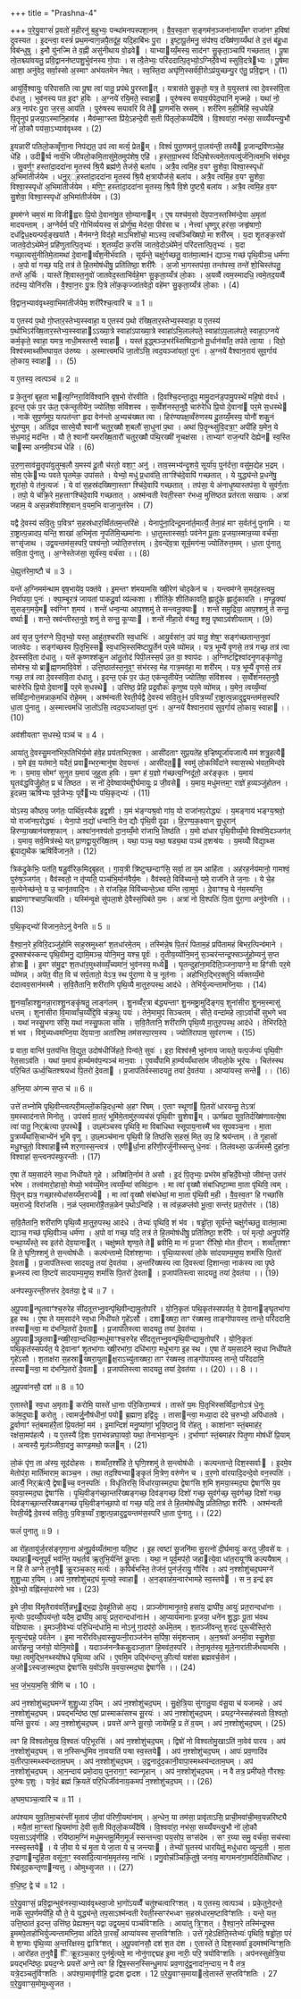 +++
title = "Prashna-4"

+++
प॒रे॒यु॒वाꣳसं॑ प्र॒वतो॑ म॒हीरनु॑ ब॒हुभ्यः॒ पन्था॑मनपस्पशा॒नम् । वै॒व॒स्व॒तꣳ स॒ङ्गम॑न॒ञ्जना॑नाय्यँ॒मꣳ राजा॑नꣳ ह॒विषा॑ दुवस्यत । इ॒दन्त्वा॒ वस्त्रं॑ प्रथ॒मन्वाग॒न्नपै॒तदू॑ह॒ यदि॒हाबि॑भः पु॒रा । इ॒ष्टा॒पू॒र्तमनु॒ संप॑श्य॒ दख्षि॑णा॒य्यँथा॑ ते द॒त्तं ब॑हु॒धा विब॑न्धुषु । इ॒मौ यु॑नज्मि ते व॒ह्नी असु॑नीथाय वो॒ढवे । याभ्याय्यँ॒मस्य॒ साद॑नꣳ सु॒कृता॒ञ्चापि॑ गच्छतात् । पू॒षा त्वे॒तश्च्या॑वयतु॒ प्रवि॒द्वानन॑ष्टपशु॒र्भुव॑नस्य गो॒पाः । स त्वै॒तेभ्यः॒ परि॑ददात्पि॒तृभ्यो॒ऽग्निर्दे॒वेभ्य॑ स्सुवि॒दत्रेभ्यः । पू॒षेमा आशा॒ अनु॑वेद॒ सर्वा॒स्सो अ॒स्माꣳ अभ॑यतमेन नेषत् । स्व॒स्ति॒दा अघृ॑णि॒स्सर्व॑वी॒रोऽप्र॑युच्छन्पु॒र ए॑तु॒ प्रवि॒द्वान् । (1)

आयु॑र्वि॒श्वायुः॒ परि॑पासति त्वा पू॒षा त्वा॑ पातु॒ प्रप॑थे पु॒रस्तात् । यत्रास॑ते सु॒कृतो॒ यत्र॒ ते य॒युस्तत्र॑ त्वा दे॒वस्स॑वि॒ता द॑धातु । भुव॑नस्य पत इ॒दꣳ ह॒विः । अ॒ग्नये॑ रयि॒मते॒ स्वाहा । पुरु॑षस्य सयाव॒र्यपेद॒घानि॑ मृज्महे । यथा॑ नो॒ अत्र॒ नाप॑रः पु॒रा ज॒रस॒ आय॑ति । पुरु॑षस्य सयावरि वि ते प्रा॒णम॑सि स्रसम् । शरी॑रेण म॒हीमिहि॑ स्व॒धयेहि॑ पि॒तॄनुप॑ प्र॒जया॒ऽस्मानि॒हाव॑ह । मैव॑म्मा॒ꣳस्ता प्रि॑ये॒ऽहन्दे॒वी स॒ती पि॑तृलो॒कय्यँदैषि॑ । वि॒श्ववा॑रा॒ नभ॑सा॒ सव्व्यँ॑यन्त्यु॒भौ नो॑ लो॒कौ पय॑सा॒ऽभ्याव॑वृथ्स्व । (2)

इ॒यन्नारी॑ पतिलो॒कव्वृँणा॒ना निप॑द्यत॒ उप॑ त्वा मर्त्य॒ प्रेतम् । विश्वं॑ पुरा॒णमनु॑ पा॒लय॑न्ती॒ तस्यै प्र॒जान्द्रवि॑णञ्चे॒ह धे॑हि । उदीर्ष्व नार्य॒भि जी॑वलो॒कमि॒तासु॑मे॒तमुप॑शेष॒ एहि॑ । ह॒स्त॒ग्रा॒भस्य॑ दिधि॒षोस्त्वमे॒तत्पत्यु॑र्जनि॒त्वम॒भि संब॑भूव । सु॒वर्ण॒ꣳ॒ हस्ता॑दा॒ददा॑ना मृ॒तस्य॑ श्रि॒यै ब्रह्म॑णे॒ तेज॑से॒ बला॑य । अत्रै॒व त्वमि॒ह व॒यꣳ सु॒शेवा॒ विश्वा॒स्स्पृधो॑ अ॒भिमा॑तीर्जयेम । धनु॒ऱ््हस्ता॑दा॒ददा॑ना मृ॒तस्य॑ श्रि॒यै क्ष॒त्रायौज॑से॒ बला॑य । अत्रै॒व त्वमि॒ह व॒यꣳ सु॒शेवा॒ विश्वा॒स्स्पृधो॑ अ॒भिमा॑तीर्जयेम । मणि॒ꣳ॒ हस्ता॑दा॒ददा॑ना मृ॒तस्य॒ श्रि॒यै वि॒शे पुष्ट्यै॒ बला॑य । अत्रै॒व त्वमि॒ह व॒यꣳ सु॒शेवा॒ विश्वा॒स्स्पृधो॑ अ॒भिमा॑तीर्जयेम । (3)

इ॒मम॑ग्ने चम॒सं मा विजीह्वरः प्रि॒यो दे॒वाना॑मु॒त सो॒म्यानाम् । ए॒ष यश्च॑म॒सो दे॑व॒पान॒स्तस्मि॑न्दे॒वा अ॒मृता॑ मादयन्ताम् । अ॒ग्नेर्वर्म॒ परि॒ गोभि॑र्व्ययस्व॒ सं प्रोर्णु॑ष्व॒ मेद॑सा॒ पीव॑सा च । नेत्त्वा॑ धृ॒ष्णुऱ् हर॑सा॒ जऱ्हृ॑षाणो॒ दध॑द्विध॒क्ष्यन्पर्य॒ङ्खया॑तै । मैन॑मग्ने॒ विद॑हो॒ माऽभिशो॑चो॒ माऽस्य॒ त्वच॑ञ्चिख्षिपो॒ मा शरी॑रम् । य॒दा शृ॒तङ्क॒रवो॑ जातवे॒दोऽथे॑मेनं॒ प्रहि॑णुतात्पि॒तृभ्यः॑ । शृ॒तय्यँ॒दा क॒रसि॑ जातवे॒दोऽथे॑मेनं॒ परि॑दत्तात्पि॒तृभ्यः॑ । य॒दा गच्छा॒त्यसु॑नीतिमे॒तामथा॑ दे॒वानाव्वँश॒नीर्भ॑वाति । सूर्य॑न्ते॒ चक्षु॑र्गच्छतु॒ वात॑मा॒त्माH द्याञ्च॒ गच्छ॑ पृथि॒वीञ्च॒ धर्म॑णा । अ॒पो वा॑ गच्छ॒ यदि॒ तत्र॑ ते हि॒तमोष॑धीषु॒ प्रति॑तिष्ठा॒ शरी॑रैः । अ॒जो भा॒गस्तप॑सा॒ तन्त॑पस्व॒ तन्ते॑ शो॒चिस्त॑पतु॒ तन्ते॑ अ॒र्चिः । यास्ते॑ शि॒वास्त॒नुवो॑ जातवेद॒स्ताभि॑र्वहे॒मꣳ सु॒कृता॒य्यँत्र॑ लो॒काः । अ॒यव्वैं त्वम॒स्मादधि॒ त्वमे॒तद॒यव्वैं तद॑स्य॒ योनि॑रसि । वै॒श्वा॒न॒रः पु॒त्रः पि॒त्रे लो॑क॒कृज्जा॑तवेदो॒ वहे॑मꣳ सु॒कृता॒य्यँत्र॑ लो॒काः । (4)

वि॒द्वान॒भ्याव॑वृथ्स्वा॒भिमा॑तीर्जयेम॒ शरी॑रैश्च॒त्वारि॑ च ॥ 1 ॥

य ए॒तस्य॑ प॒थो गो॒प्तार॒स्तेभ्य॒स्स्वाहा॒ य ए॒तस्य॑ प॒थो र॑ख्षि॒तार॒स्तेभ्य॒स्स्वाहा॒ य ए॒तस्य॑ प॒थो॑भिऽर॑ख्षि॒तार॒स्तेभ्य॒स्स्वाहाऽऽख्या॒त्रे स्वाहा॑ऽपाख्या॒त्रे स्वाहा॑ऽभि॒लाल॑पते॒ स्वाहा॑ऽप॒लाल॑पते॒ स्वाहा॒ऽग्नये॑ कर्म॒कृते॒ स्वाहा॒ यमत्र॒ नाधी॒मस्तस्मै॒ स्वाहा । यस्त॑ इ॒द्ध्मञ्ज॒भर॑थ्सिष्विदा॒नो मू॒र्धान॑व्वाँत॒ तप॑ते त्वा॒या । दिवो॒ विश्व॑स्माथ्सीमघाय॒त उ॑रुष्यः । अ॒स्मात्त्वमधि॑ जा॒तो॑ऽसि॒ त्वद॒यञ्जा॑यतां॒ पुनः॑ । अ॒ग्नये॑ वैश्वान॒राय॑ सुव॒र्गाय॑ लो॒काय॒ स्वाहा ।। (5)

य ए॒तस्य॒ त्वत्पञ्च॑ ॥ 2 ॥

प्र के॒तुना॑ बृह॒ता भात्य॒ग्निरा॒विर्विश्वा॑नि वृष॒भो रो॑रवीति । दि॒वश्चि॒दन्ता॒दुप॒ मामु॒दान॑ड॒पामु॒पस्थे॑ महि॒षो व॑वर्ध । इ॒दन्त॒ एकं॑ प॒र ऊ॑त॒ एक॑न्तृ॒तीये॑न॒ ज्योति॑षा॒ संवि॑शस्व । स॒व्वेँश॑नस्त॒नुवै॒ चारु॑रेधि प्रि॒यो दे॒वानां पर॒मे स॒धस्थे । नाके॑ सुप॒र्णमुप॒ यत्पत॑न्तꣳ हृ॒दा वेन॑न्तो अ॒भ्यच॑ख्षत त्वा । हिर॑ण्यपक्ष॒व्वँरु॑णस्य दू॒तय्यँ॒मस्य॒ योनौ॑ शकु॒नं भु॑र॒ण्युम् । अति॑द्रव सारमे॒यौ श्वानौ॑ चतुर॒ख्षौ श॒बलौ॑ सा॒धुना॑ प॒था । अथा॑ पि॒तॄन्थ्सु॑वि॒दत्रा॒ꣳ॒ अपी॑हि य॒मेन॒ ये स॑ध॒मादं॒ मद॑न्ति । यौ ते॒ श्वानौ॑ यमरख्षि॒तारौ॑ चतुर॒ख्षौ प॑थि॒रख्षी॑ नृ॒चक्ष॑सा । ताभ्याꣳ॑ राज॒न्परि॑ देह्येन स्व॒स्ति चास्मा अनमी॒वञ्च॑ धेहि । (6)

उ॒रु॒ण॒साव॑सु॒तृपा॑वुलुम्ब॒लौ य॒मस्य॑ दू॒तौ च॑रतो॒ वशा॒ꣳ॒ अनु॑ । ताव॒स्मभ्य॑न्दृ॒शये॒ सूर्या॑य॒ पुन॑र्दत्ता॒ वसु॑म॒द्येह भ॒द्रम् । सोम॒ एकेभ्यः पवते घृ॒तमेक॒ उपा॑सते । येभ्यो॒ मधु॑ प्र॒धाव॑ति॒ ताꣳश्चि॑दे॒वापि॑ गच्छतात् । ये युद्ध्य॑न्ते प्र॒धने॑षु॒ शूरा॑सो॒ ये त॑नु॒त्यजः॑ । ये वा॑ स॒हस्र॑दख्षिणा॒स्ताꣳ श्चि॑दे॒वापि॑ गच्छतात् । तप॑सा॒ ये अ॑नाधृ॒ष्यास्तप॑सा॒ ये सुव॑र्ग॒ताः । तपो॒ ये च॑क्रि॒रे म॒हत्ताꣳश्चि॑दे॒वापि॑ गच्छतात् । अश्म॑न्वती रेवती॒स्सꣳ र॑भध्व॒ मुत्ति॑ष्ठत प्रत॑रता सखायः । अत्रा॑ जहाम॒ ये अस॒न्नशे॑वाश्शि॒वान् व॒यम॒भि वाजा॒नुत्त॑रेम । (7)

यद्वै दे॒वस्य॑ सवि॒तुः प॒वित्रꣳ॑ स॒हस्र॑धार॒व्विँत॑तम॒न्तरि॑क्षे । येनापु॑ना॒दिन्द्र॒मना॑र्त॒मार्त्यै॒ तेना॒हं माꣳ स॒र्वत॑नुं पुनामि । या रा॒ष्ट्रात्प॒न्नादप॒ यन्ति॒ शाखा॑ अ॒भिमृ॑ता नृ॒पति॑मि॒च्छमा॑नाः । धा॒तुस्तास्सर्वाः॒ पव॑नेन पू॒ताः प्र॒जया॒स्मान्र॒य्या वर्च॑सा॒ सꣳसृ॑जाथ । उद्व॒यन्तम॑स॒स्परि॒ पश्य॑न्तो॒ ज्योति॒रुत्त॑रम् । दे॒वन्दे॑व॒त्रा सूर्य॒मग॑न्म॒ ज्योति॑रुत्त॒मम् । धा॒ता पु॑नातु सवि॒ता पु॑नातु । अ॒ग्नेस्तेज॑सा॒ सूर्य॑स्य॒ वर्च॑सा ।। (8)

धे॒ह्युत्त॑रेमा॒ष्टौ च॑ ॥ 3 ।

यन्ते॑ अ॒ग्निमम॑न्थाम वृष॒भाये॑व॒ पक्त॑वे । इ॒मन्तꣳ श॑मयामसि ख्षी॒रेण॑ चोद॒केन॑ च । यन्त्वम॑ग्ने स॒मद॑ह॒स्त्वमु॒ निर्वा॑पया॒ पुनः॑ । क्या॒म्बूरत्र॑ जायतां पाकदू॒र्वा व्य॑ल्कशा । शीति॑के॒ शीति॑कावति॒ ह्लादु॑के॒ ह्लादु॑कावति । म॒ण्डू॒क्या॑ सुसङ्ग॒मये॒म स्व॑ग्निꣳ श॒मय॑ । शन्ते॑ धन्व॒न्या आप॒श्शमु॑ ते सन्त्वनू॒क्याः । शन्ते॑ समु॒द्रिया॒ आप॒श्शमु॑ ते सन्तु॒ वर्ष्याः । शन्ते॒ स्रव॑न्तीस्त॒नुवे॒ शमु॑ ते सन्तु॒ कूप्याः । शन्ते॑ नीहा॒रो व॑ऱ्षतु॒ शमु॒ पृष्वाऽव॑शीयताम् । (9)

अव॑ सृज॒ पुन॑रग्ने पि॒तृभ्यो॒ यस्त॒ आहु॑त॒श्चर॑ति स्व॒धाभिः॑ । आयु॒र्वसा॑न॒ उप॑ यातु॒ शेष॒ꣳ॒ सङ्ग॑च्छतान्त॒नुवा॑ जातवेदः । सङ्ग॑च्छस्व पि॒तृभि॒स्स स्व॒धाभि॒स्समि॑ष्टापू॒र्तेन॑ पर॒मे व्यो॑मन्न् । यत्र॒ भूम्यै॑ वृ॒णसे॒ तत्र॑ गच्छ॒ तत्र॑ त्वा दे॒वस्स॑वि॒ता द॑धातु । यत्ते॑ कृ॒ष्णश्श॑कु॒न आ॑तु॒तोद॑ पिपी॒लस्स॒र्प उ॒त वा॒ श्वाप॑दः । अ॒ग्निष्टद्विश्वा॑दनृ॒णङ्कृ॑णोतु॒ सोम॑श्च॒ यो ब्राह्म॒णमा॑वि॒वेश॑ । उत्ति॒ष्ठात॑स्त॒नुव॒ꣳ॒ संभ॑रस्व॒ मेह गात्र॒मव॑हा॒ मा शरी॑रम् । यत्र॒ भूम्यै॑ वृ॒णसे॒ तत्र॑ गच्छ॒ तत्र॑ त्वा दे॒वस्स॑वि॒ता द॑धातु । इ॒दन्त॒ एकं॑ प॒र ऊ॑त॒ एक॑न्तृ॒तीये॑न॒ ज्योति॑षा॒ संवि॑शस्व । स॒व्वेँश॑नस्त॒नुवै॒ चारु॑रेधि प्रि॒यो दे॒वानां पर॒मे स॒धस्थे । उत्ति॑ष्ठ॒ प्रेहि॒ प्रद्र॒वौकः॑ कृणुष्व पर॒मे व्यो॑मन्न् । य॒मेन॒ त्वय्यँ॒म्या॑ सव्विँदा॒नोत्त॒मन्नाक॒मधि॑ रोहे॒मम् । अश्म॑न्वती रेवती॒र्यद्वै दे॒वस्य॑ सवि॒तुःH प॒वित्र॒य्याँ रा॒ष्ट्रात्प॒न्नादुद्व॒यन्तम॑स॒स्परि॑ धा॒ता पु॑नातु । अ॒स्मात्त्वमधि॑ जा॒तो॑ऽसि॒ त्वद॒यञ्जा॑यतां॒ पुनः॑ । अ॒ग्नये॑ वैश्वान॒राय॑ सुव॒र्गाय॑ लो॒काय॒ स्वाहा ।। (10)

अव॑शीयताꣳ स॒धस्थे॒ पञ्च॑ च ॥ 4 ।

आया॑तु दे॒वस्सु॒मना॑भिरू॒तिभि॑र्य॒मो ह॑वे॒ह प्रय॑ताभिर॒क्ता । आसी॑दताꣳ सुप्र॒यते॑ह ब॒ऱ्हिष्यूर्जा॑यजात्यै मम॑ शत्रु॒हत्यै । य॒मे इ॑व॒ यत॑माने॒ यदैतं॒ प्रवाम्भर॒न्मानु॑षा देव॒यन्तः॑ । आसी॑दत॒॒ स्वमु॑ लो॒कव्विँदा॑ने स्वास॒स्थे भ॑वत॒मिन्द॑वे नः । य॒माय॒ सोमꣳ॑ सुनुत य॒माय॑ जुहुता ह॒विः । य॒मꣳ ह॑ य॒ज्ञो ग॑च्छत्य॒ग्निदू॑तो॒ अर॑ङ्कृतः । य॒माय॑ घृ॒तव॑द्ध॒विर्जु॒होत॒ प्र च॑ तिष्ठत । स नो॑ दे॒वेष्वाय॑मद्दी॒र्घमायुः॒ प्र जी॒वसे । य॒माय॒ मधु॑मत्तम॒ꣳ॒ राज्ञे॑ ह॒व्यञ्जु॑होतन । इ॒दन्नम॒ ऋषि॑भ्यः पूर्व॒जेभ्यः॒ पूर्वेभ्यः पथि॒कृद्भ्यः॑ । (11)

योऽस्य॒ कौष्ठ्य॒ जग॑तः॒ पार्थि॑व॒स्यैक॑ इद्व॒शी । य॒मं भ॑ङ्ग्यश्र॒वो गा॑य॒ यो राजा॑नप॒रोद्ध्यः॑ । य॒मङ्गाय॑ भङ्ग्य॒श्रवो॒ यो राजा॑नप॒रोद्ध्यः॑ । येना॒पो न॒द्यो॑ धन्वा॑नि॒ येन॒ द्यौः पृ॑थि॒वी दृ॒ढा । हि॒र॒ण्य॒क॒क्ष्यान् सु॒धुरान्॑ हिरण्या॒ख्षान॑यश्श॒फान् । अश्वा॑न॒नश्य॑तो दा॒न॒य्यँ॒मो रा॑जाभि॒ तिष्ठ॑ति । य॒मो दा॑धार पृथि॒वीय्यँ॒मो विश्व॑मि॒दञ्जग॑त् । य॒माय॒ सर्व॒मित्र॑स्थे॒ यत् प्रा॒णद्वा॒युर॑ख्षि॒तम् । यथा॒ पञ्च॒ यथा॒ षड्य॒था पञ्च॑ द॒शऱ्ष॑यः । य॒मय्योँ वि॑द्या॒थ्स ब्रू॑याद्य॒थैक ऋषि॑र्विजान॒ते । (12)

त्रिक॑द्रुकेभिः॒ पत॑ति॒ षडु॒र्वीरेक॒मिद्बृ॒हत् । गा॒य॒त्री त्रि॑ष्टुप्छन्दाꣳ॑सि॒ सर्वा॒ ता य॒म आहि॑ता । अह॑रह॒र्नय॑मानो॒ गामश्वं॒ पुरु॑ष॒ञ्जग॑त् । वैव॑स्वतो॒ न तृ॑प्यति॒ पञ्च॑भि॒र्मान॑वैर्य॒मः । वैव॑स्वते॒ विवि॑च्यन्ते॒ यमे॒ राज॑नि ते ज॒नाः । ये चे॒ह स॒त्येनेच्छ॑न्ते॒ य उ॒ चानृ॑तवादि॒नः । ते रा॑जन्नि॒ह विवि॑च्यन्ते॒ऽथा य॑न्ति त्वा॒मुप॑ । दे॒वाꣳश्च॒ ये न॑म॒स्यन्ति॒ ब्राह्म॑णाꣳश्चाप॒चित्य॑ति । यस्मि॑न्वृ॒क्षे सु॑पला॒शे दे॒वैस्सं॒पिब॑ते य॒मः । अत्रा॑ नो वि॒श्पतिः॑ पि॒ता पु॑रा॒णा अनु॑वेनति ।। (13)

प॒थि॒कृद्भ्यो॑ विजान॒तेऽनु॑ वेनति ॥ 5 ॥

वै॒श्वा॒न॒रे ह॒विरि॒दञ्जु॑होमि साह॒स्रमुथ्सꣳ॑ श॒तधा॑रमे॒तम् । तस्मि॑न्ने॒ष पि॒तरं॑ पिताम॒हं प्रपि॑तामहं बिभर॒त्पिन्व॑माने । द्र॒फ्सश्च॑स्कन्द पृथि॒वीमनु॒ द्यामि॒मञ्च॒ योनि॒मनु॒ यश्च॒ पूर्वः॑ । तृ॒तीय॒य्योंनि॒मनु॑ स॒ञ्चर॑न्तन्द्र॒फ्सञ्जु॑हो॒म्यनु॑ स॒प्त होत्राः । इ॒मꣳ स॑मु॒द्रꣳ श॒तधा॑र॒मुथ्स॑व्व्यँ॒च्यमा॑नं॒ भुव॑नस्य॒ मध्ये । घृ॒तन्दुहा॑ना॒मदि॑ति॒ञ्जना॒याग्ने॒ मा हिꣳ॑सीः पर॒मे व्यो॑मन्न् । अपे॑त॒ वीत॒ वि च॑ सर्प॒तातो॒ येऽत्र॒ स्थ पु॑रा॒णा ये च॒ नूत॑नाः । अहो॑भिर॒द्भिर॒क्तुभि॒ र्व्य॑क्तय्यँ॒मो द॑दात्वव॒सान॑मस्मै । स॒वि॒तैतानि॒ शरी॑राणि पृथि॒व्यै मा॒तुरु॒पस्थ॒ आद॑धे । तेभि॑र्युज्यन्तामघ्नि॒याः । (14)

शु॒नव्वाँ॒हाश्शु॒नन्ना॒राश्शु॒नङ्कृ॑षतु॒ लाङ्ग॑लम् । शु॒नव्वँ॑र॒त्रा ब॑द्ध्यन्ताꣳ शु॒नमष्ट्रा॒मुदि॑ङ्गय॒ शुना॑सीरा शु॒नम॒स्मासु॑ धत्तम् । शुना॑सीरा वि॒माव्वाँच॒य्यँद्दि॒वि च॑क्र॒थुः पयः॑ । तेने॒मामुप॑ सिञ्चतम् । सीते॒ वन्दा॑महे त्वा॒ऽर्वाची॑ सुभगे भव । यथा॑ नस्सु॒भगा स॑सि॒ यथा॑ नस्सु॒फला स॑सि । स॒वि॒तैतानि॒ शरी॑राणि पृथि॒व्यै मा॒तुरु॒पस्थ॒ आद॑धे । तेभि॑रदिते॒ शं भव । विमु॑च्यध्वमघ्नि॒या दे॑व॒याना॒ अता॑रिष्म॒ तम॑सस्पा॒रम॒स्य । ज्योति॑रापाम॒ सुव॑रगन्म । (15)

प्र वाता॒ वान्ति॑ प॒तय॑न्ति वि॒द्युत॒ उदोष॑धीर्जिहते॒ पिन्व॑ते॒ सुवः॑ । इरा॒ विश्व॑स्मै॒ भुव॑नाय जायते॒ यत्प॒र्जन्यः॑ पृथि॒वीꣳ रेत॒साऽव॑ति । यथा॑ य॒माय॑ हा॒र्म्यमव॑प॒न्पञ्च॑ मान॒वाः । ए॒वव्वँ॑पामि हा॒र्म्यय्यँथासा॑म जीवलो॒के भूर॑यः । चित॑स्स्थ परि॒चित॑ ऊर्ध्व॒चितश्श्रयध्वं पि॒तरो॑ दे॒वता । प्र॒जाप॑तिर्वस्सादयतु॒ तया॑ दे॒वत॑या । आप्या॑यस्व॒ सन्ते ।। (16)

अ॒घ्नि॒या अ॑गन्म स॒प्त च॑ ॥ 6 ॥

उत्ते॑ तभ्नोमि पृथि॒वीन्त्वत्परी॒मल्लों॒कन्नि॒दध॒न्मो अ॒हꣳ रि॑षम् । ए॒ताꣳ स्थूणां पि॒तरो॑ धारयन्तु॒ तेऽत्रा॑ य॒मस्साद॑नात्ते मिनोतु । उप॑सर्प मा॒तरं॒ भूमि॑मे॒तामु॑रु॒व्यच॑सं पृथि॒वीꣳ सु॒शेवाम् । ऊर्ण॑म्रदा युव॒तिर्दख्षि॑णावत्ये॒षा त्वा॑ पातु॒ निऱ्ऋ॑त्या उ॒पस्थे । उछ्म॑ञ्चस्व पृथिवि॒ मा विबा॑धिथा स्सूपाय॒नास्मै॑ भव सूपवञ्च॒ना । मा॒ता पु॒त्रय्यँथा॑सि॒चाभ्ये॑नं भूमि वृणु । उ॒छ्मञ्च॑माना पृथि॒वी हि तिष्ठ॑सि स॒हस्रं॒ मित॒ उप॒ हि श्रय॑न्ताम् । ते गृ॒हासो॑ मधु॒श्चुतो॒ विश्वाहास्मै शर॒णास्स॒न्त्वत्र॑ । एणीर्धा॒ना हरि॑णी॒रर्जु॑नीस्सन्तु धे॒नवः॑ । तिल॑वथ्सा॒ ऊर्ज॑मस्मै॒ दुहा॑ना॒ विश्वाहा॑ स॒न्त्वनप॑स्फुरन्तीः । (17)

ए॒षा ते॑ यम॒साद॑ने स्व॒धा निधी॑यते गृ॒हे । अख्षि॑ति॒र्नाम॑ ते असौ । इ॒दं पि॒तृभ्यः॒ प्रभ॑रेम ब॒ऱ्हिर्दे॒वेभ्यो॒ जीव॑न्त॒ उत्त॑रं भरेम । तत्त्व॑मारो॒हासो॒ मेघ्यो॒ भव॑य्यँ॒मेन॒ त्वय्यँ॒म्या॑ सव्विंदा॒नः । मा त्वा॑ वृ॒ख्षौ संबा॑धिष्टा॒म्मा मा॒ता पृ॑थिवि॒ त्वम् । पि॒तॄन् ह्यत्र॒ गच्छा॒स्येधा॑सय्यँम॒राज्ये । मा त्वा॑ वृ॒ख्षौ संबा॑धेथां॒ मा मा॒ता पृ॑थि॒वी म॒ही । वै॒व॒स्व॒तꣳ हि गच्छा॑सि यम॒राज्ये॒ विरा॑जसि । न॒ळं प्ल॒वमारो॑है॒तन्न॒ळेन॑ प॒थोऽन्वि॑हि । स त्व॑न्न॒ळप्ल॑वो भू॒त्वा॒ सन्त॑र॒ प्रत॒रोत्त॑र । (18)

स॒वि॒तैतानि॒ शरी॑राणि पृथि॒व्यै मा॒तुरु॒पस्थ॒ आद॑धे । तेभ्यः॑ पृथिवि॒ शं भ॑व । षड्ढो॑ता॒ सूर्य॑न्ते॒ चक्षु॑र्गच्छतु॒ वात॑मा॒त्मा द्याञ्च॒ गच्छ॑ पृथि॒वीञ्च॒ धर्म॑णा । अ॒पो वा॑ गच्छ॒ यदि॒ तत्र॑ ते हि॒तमोष॑धीषु॒ प्रति॑तिष्ठा॒ शरी॑रैः । परं॑ मृत्यो॒ अनु॒परे॑हि॒ पन्था॒य्यँस्ते॒ स्व इत॑रो देव॒यानात् । चक्षु॑ष्मते शृण्व॒ते ते ब्रवीमि॒ मा नः॑ प्र॒जाꣳ री॑रिषो॒ मोत वी॒रान् । शव्वाँत॒श्शꣳ हि ते॒ घृणि॒श्शमु॑ ते स॒न्त्वोष॑धीः । कल्प॑न्ताम्मे॒ दिश॑श्श॒ग्माः । पृ॒थि॒व्यास्त्वा॑ लो॒के सा॑दयाम्य॒मुष्य॒ शर्मा॑सि पि॒तरो॑ दे॒वता । प्र॒जाप॑तिस्त्वा सादयतु॒ तया॑ दे॒वत॑या । अ॒न्तरि॑ख्षस्य त्वा दि॒वस्त्वा॑ दि॒शान्त्वा॒ नाक॑स्य त्वा पृ॒ष्ठे ब्र॒ध्नस्य॑ त्वा वि॒ष्टपे॑ सादयाम्य॒मुष्य॒ शर्मा॑सि पि॒तरो॑ दे॒वता । प्र॒जाप॑तिस्त्वा सादयतु॒ तया॑ दे॒वत॑या ।। (19)

अन॑पस्फुरन्ती॒रुत्त॑र दे॒वत॑या॒ द्वे च॑ ॥ 7 ।

अ॒पू॒पवान्घृ॒तवाꣳ॑श्च॒रुरेह सी॑दतूत्तभ्नु॒वन्पृ॑थि॒वीन्द्यामु॒तोपरि॑ । यो॒नि॒कृतः॑ पथि॒कृत॑स्सपर्यत॒ ये दे॒वानाङ्घृ॒तभा॑गा इ॒ह स्थ । ए॒षा ते यम॒साद॑ने स्व॒धा निधी॑यते गृ॒हे॑ऽसौ । दशाख्षरा॒ ताꣳ र॑ख्षस्व॒ ताङ्गो॑पायस्व॒ तान्ते॒ परि॑ददामि॒ तस्यान्त्वा॒ मा द॑भन्पि॒तरो॑ दे॒वता । प्र॒जाप॑तिस्त्वा सादयतु॒ तया॑ दे॒वत॑या । अ॒पू॒पवाञ्छृ॒तवान्ख्षी॒रवा॒न्दधि॑वा॒न्मधु॑माꣳश्च॒रुरेह सी॑दतूत्तभ्नु॒वन्पृ॑थि॒वीन्द्यामु॒तोपरि॑ । यो॒नि॒कृतः॑ पथि॒कृत॑स्सपर्यत॒ ये दे॒वानाꣳ॑ शृ॒तभा॑गाः ख्षी॒रभा॑गा॒ दधि॑भागा॒ मधु॑भागा इ॒ह स्थ । ए॒षा ते॑ यम॒साद॑ने स्व॒धा निधी॑यते गृ॒हे॑ऽसौ । श॒ताक्ष॑रा स॒हस्राख्षरा॒युताक्ष॒राऽच्यु॑ताख्षरा॒ ताꣳ र॑ख्षस्व॒ ताङ्गो॑पायस्व॒ तान्ते॒ परि॑ददामि॒ तस्यान्त्वा॒ मा द॑भन्पि॒तरो॑ दे॒वता । प्र॒जाप॑तिस्त्वा सादयतु॒ तया॑ दे॒वत॑या ।। (20) ।। 8 ।।

अ॒पू॒पवा॑नसौ॒ दश॑ ॥ 8 ॥ 10

ए॒तास्ते स्व॒धा अ॒मृताः करोमि॒ यास्ते॑ धा॒नाः प॑रि॒किरा॒म्यत्र॑ । तास्ते॑ य॒मः पि॒तृभि॑स्सव्विँदा॒नोऽत्र॑ धे॒नूः का॑म॒दुघाः करोतु । त्वामर्जु॒नौष॑धीनां॒ पयो ब्र॒ह्माण॒ इद्वि॑दुः । तासान्त्वा॒ मध्या॒दा द॑दे च॒रुभ्यो॒ अपि॑धातवे । दू॒र्वाणाꣳ॑ स्तं॒बमाह॑रै॒तां प्रि॒यत॑मां॒ मम॑ । इ॒मान्दिशं॑ मनु॒ष्या॑णां॒ भूयि॒ष्ठानु॒ वि रो॑हतु । काशा॑नाꣳ स्तं॒बमाह॑र॒ रक्ष॑सा॒मप॑हत्यै । य ए॒तस्यै॑ दि॒शः प॒राभ॑वन्नघा॒यवो॒ यथा॒ तेनाभ॑वा॒न्पुनः॑ । द॒र्भाणाꣳ॑ स्तं॒बमाह॑र पितृ॒णा मोष॑धीं प्रि॒याम् । अन्वस्यै॒ मूल॑ञ्जीवा॒दनु॒ काण्ड॒मथो॒ फलम् । (21)

लो॒कं पृ॑ण॒ ता अ॑स्य॒ सूद॑दोहसः । शव्वाँत॒श्शँहि ते॒ घृणि॒श्शमु॑ ते स॒न्त्वोष॑धीः । कल्पन्तान्ते॒ दिश॒स्सर्वाः । इ॒दमे॒व मेतोप॑रा॒ मार्ति॑माराम॒ काञ्च॒न । तथा॒ तद॒श्विभ्याङ्कृ॒तं मि॒त्रेण॒ वरु॑णेन च । व॒र॒णो वा॑रयादि॒दन्दे॒वो वन॒स्पतिः॑ । आर्त्यै॒ निऱ्ऋ॑त्यै॒ द्वेषाच्च॒ वन॒स्पतिः॑ । विधृ॑तिरसि॒ विधा॑रया॒स्मद॒घा द्वेषाꣳ॑सि श॒मि श॒मया॒स्मद॒घा द्वेषाꣳ॑सि य॒व य॒वया॒स्मद॒घा द्वेषाꣳ॑सि । पृ॒थि॒वीङ्ग॑च्छा॒न्तरि॑ख्षङ्गच्छ॒ दिव॑ङ्गच्छ॒ दिशो॑ गच्छ॒ सुव॑र्गच्छ॒ सुव॑र्गच्छ॒ दिशो॑ गच्छ॒ दिव॑ङ्गच्छा॒न्तरि॑ख्षङ्गच्छ पृथि॒वीङ्ग॑च्छा॒पो वा॑ गच्छ॒ यदि॒ तत्र॑ ते हि॒तमोष॑धीषु॒ प्रति॑तिष्ठा॒ शरी॑रैः । अश्म॑न्वती रेवती॒र्यद्वै दे॒वस्य॑ सवि॒तुः प॒वित्र॒य्याँ रा॒ष्ट्रात्प॒न्नादुद्व॒यन्तम॑स॒स्परि॑ धा॒ता पु॑नातु ।। (22)

फलं॑ पुनातु ॥ 9 ।

आ रो॑ह॒तायु॑र्ज॒रस॑ङ्गृणा॒ना अ॑नुपू॒र्वय्यँत॑माना॒ यति॒ष्ट । इ॒ह त्वष्टा॑ सु॒जनि॑मा सु॒रत्नो॑ दी॒र्घमायुः॑ करतु जी॒वसे॑ वः । यथाहान्यनुपूर्वं भव॑न्ति॒ यथ॒र्तव॑ ऋ॒तुभि॒र्यन्ति॑ कॢ॒प्ताः । यथा॒ न पूर्व॒मप॑रो॒ जहात्ये॒वा धा॑त॒रायूꣳ॑षि कल्पयैषाम् । न हि॑ ते अग्ने त॒नुवै क्रू॒रञ्च॒कार॒ मर्त्यः॑ । क॒पिर्ब॑भस्ति॒ तेज॑नं॒ पुन॑र्ज॒रायु॒ गौरि॑व । अप॑ न॒श्शोशु॑चद॒घमग्ने॑ शुशु॒ध्या र॒यिम् । अप॑ न॒श्शोशु॑चद॒घं मृ॒त्यवे॒ स्वाहा । अ॒न॒ड्वाह॑म॒न्वार॑भामहे स्व॒स्तये । स न॒ इन्द्र॑ इव दे॒वेभ्यो॒ वह्नि॑स्सं॒पार॑णो भव । (23)

इ॒मे जी॒वा वि॑मृ॒तैराव॑वर्ति॒न्नभूद्भ॒द्रा दे॒वहू॑तिन्नो अ॒द्य । प्राञ्जो॑गामानृ॒तये॒ हसा॑य॒ द्राघी॑य॒ आयुः॑ प्रत॒रान्दधा॑नाः । मृ॒त्योः प॒दय्योँ॒पय॑न्तो॒ यदैम॒ द्राघी॑य॒ आयुः॑ प्रत॒रान्दधा॑नाःH । आ॒प्याय॑मानाः प्र॒जया॒ धने॑न शु॒द्धाः पू॒ता भ॑वथ यज्ञियासः । इ॒मञ्जी॒वेभ्यः॑ परि॒धिन्द॑धामि॒ मा नोऽनु॑ गा॒दप॑रो॒ अर्ध॑मे॒तम् । श॒तञ्जी॑वन्तु श॒रदः॑ पुरू॒चीस्ति॒रो मृ॒त्युन्द॑द्महे॒ पर्व॑तेन । इ॒मा नारी॑रविध॒वास्सु॒पत्नी॒राञ्ज॑नेन स॒र्पिषा॒ संमृ॑शन्ताम् । अ॒न॒श्रवो॑ अनमी॒वा स्सु॒शेवा॒ आरो॑हन्तु॒ जन॑यो॒ योनि॒मग्रे । यदाञ्ज॑नन्त्रैककु॒दञ्जा॒तꣳ हि॒मव॑त॒स्परि॑ । तेना॒मृत॑स्य॒ मूले॒नारा॑तीर्जंभयामसि । यथा॒ त्वमु॑द्भि॒नथ्स्यो॑षधे पृथि॒व्या अधि॑ । ए॒वमि॒म उद्भि॑न्दन्तु की॒र्त्या यश॑सा ब्रह्मवर्च॒सेन॑ । अ॒जोऽस्यजा॒स्मद॒घा द्वेषाꣳ॑सि य॒वो॑ऽसि य॒वया॒स्मद॒घा द्वेषाꣳ॑सि ।। (24)

भ॒व॒ जं॒भ॒या॒म॒सि॒ त्रीणि॑ च । 10 ।

अप॑ न॒श्शोशु॑चद॒घमग्ने॑ शुशु॒ध्या र॒यिम् । अप॑ न॒श्शोशु॑चद॒घम् । सु॒क्षे॒त्रि॒या सु॑गातु॒या व॑सू॒या च॑ यजामहे । अप॑ न॒श्शोशु॑चद॒घम् । प्रयद्भन्दि॑ष्ठ एषां॒ प्रास्माका॑सश्च सू॒रयः॑ । अप॑ न॒श्शोशु॑चद॒घम् । प्रयद॒ग्नेस्सह॑स्वतो वि॒श्वतो॒ यन्ति॑ सू॒रयः॑ । अप॒ न॒श्शोशु॑चद॒घम् । प्रयत्ते॑ अग्ने सू॒रयो॒ जाये॑महि॒ प्र ते॑ व॒यम् । अप॑ न॒श्शोशु॑चद॒घम् । (25)

त्वꣳ हि वि॑श्वतोमुख वि॒श्वतः॑ परि॒भूरसि॑ । अप॑ न॒श्शोशु॑चद॒घम् । द्विषो॑ नो विश्वतोमु॒खाऽति॑ ना॒वेव॑ पारय । अप॑ न॒श्शोशु॑चद॒घम् । स न॒स्सिन्धु॑मिव ना॒वयाति॑ पऱ्षा स्व॒स्तये । अप॑ न॒श्शोशु॑चद॒घम् । आपः॑ प्रव॒णादि॑व य॒तीरपा॒स्मथ्स्य॑न्दताम॒घम् । अप॑ न॒श्शोशु॑चद॒घम् । उ॒द्व॒नादु॑द॒कानी॒वापा॒स्मथ्स्य॑न्दताम॒घम् । अप॑ न॒श्शोशु॑चद॒घम् । आ॒न॒न्दाय॑ प्रमो॒दाय॒ पुन॒रागा॒ꣳ॒ स्वान्गृ॒हान् । अप॑ न॒श्शोशु॑चद॒घम् । न वै तत्र॒ प्रमी॑यते॒ गौरश्वः॒ पुरु॑षः प॒शुः । यत्रे॒दं ब्रह्म॑ क्रि॒यते॑ परि॒धिर्जीव॑नाय॒कमप॑ न॒श्शोशु॑चद॒घम् ।। (26)

अ॒घम॒घञ्च॒त्वारि॑ च ॥ 11 ।

अप॑श्याम युव॒तिमा॒चर॑न्तीं मृ॒ताय॑ जी॒वां प॑रिणी॒यमा॑नाम् । अ॒न्धेन॒ या तम॑सा॒ प्रावृ॑ताऽसि॒ प्राची॒मवा॑ची॒मव॒यन्नरि॑ष्ट्यै । मयै॒तां मा॒ꣳ॒स्तां भ्रि॒यमा॑णा दे॒वी स॒ती पि॑तृलो॒कय्यँदैषि॑ । वि॒श्ववा॑रा॒ नभ॑सा॒ सव्व्यँ॑यन्त्यु॒भौ नो॑ लो॒कौ पय॒साऽऽवृ॑णीहि । रयि॑ष्ठाम॒ग्निं मधु॑मन्तमू॒र्मिण॒मूर्ज॑ स्सन्तन्त्वा॒ पय॒सोप॒ सꣳस॑देम । सꣳ र॒य्या समु॒ वर्च॑सा॒ सच॑स्वा नस्स्व॒स्तये । ये जी॒वा ये च॑ मृ॒ता ये जा॒ता ये च॒ जन्त्याः । तेभ्यो॑ घ़ृ॒तस्य॑ धारयितुं॒ मधु॑धारा व्युन्द॒ती । मा॒ता रु॒द्राणान्दुहि॒ता वसू॑ना॒ꣳ॒ स्वसा॑दि॒त्याना॑म॒मृत॑स्य॒ नाभिः॑ । प्रणु॒वोच़॑ञ्चिकि॒तुषे॒ जना॑य॒ मागामना॑गा॒मदि॑तिव्वँधिष्ट । पिब॑तूद॒कन्तृणान्यत्तु । ओमुथ्सृ॒जत ।। (27)

व॒धि॒ष्ट॒ द्वे च॑ ॥ 12 ।

प॒रे॒यु॒वाꣳसं॒ प्रवि॒द्वान्भुव॑नस्या॒भ्याव॑वृथ्स्वा॒जो भा॒गो॑ऽयव्वैँ चतु॑श्चत्वारिꣳशत् । य ए॒तस्य॒ त्वत्पञ्च॑ । प्रके॒तुने॒दन्ते॒ नाके॑ सुप॒र्णमपी॑हि॒ यौ ते॒ ये युद्ध्य॑न्ते॒ तप॒साऽश्म॑न्वती रेवती॒स्सꣳर॑भध्वꣳ स॒हस्र॑धारम॒ष्टाविꣳ॑शतिः । यन्ते॒ यत्त॒ उत्ति॒ष्ठात॑ इ॒दन्त॒ उत्ति॑ष्ठ॒ प्रेह्यश्म॒न् यद्वा उद्व॒यम॒यं पञ्च॑विꣳशतिः । आया॑तु त्रि॒ꣳ॒शत् । वै॒श्वा॒न॒रे तस्मि॑न्द्र॒फ्स इ॒ममपे॒ताहो॑भिर्युज्यन्तामघ्नि॒या अ॑दिते पा॒रव्वँ॒ आप्या॑यस्व स॒प्तविꣳ॑शतिः । उत्ते॑ गृ॒हेऽक्षि॑ति॒स्तेभ्यः॑ पृथिवि॒ षड्ढो॑ता॒ परं॑ मे श॒ग्माः पृ॑थि॒व्या अ॒न्तरि॑क्षस्य॒ द्वात्रिꣳ॑शत् । अ॒पू॒पवा॑नसौ॒ दश॑ श॒त द॑श । ए॒तास्ते॑ ते॒ दिश॒स्सर्वा॑ इ॒दमश्म॑न्विꣳश॒तिः । आरो॑हत त॒नुवै ििक्रू॒ऱञ्च॒कार॒ पुन॑र्मृ॒त्यवे॒ मा नोनु॑गाद्दद्मह इ॒मा नारीः॒ परि॒ त्रयो॑विꣳशतिः । अप॑नस्सुक्षेत्रि॒या प्रयद्भन्दि॑ष्ठः॒ प्रयद॒ग्नेः प्रयत्ते॑ अग्ने॒ त्वꣳ हि द्विष॒स्सन॒स्सिन्धु॒मापः॑ प्रव॒णादु॑द्व॒नादा॑न॒न्दाय॒ न वै तत्र॒ यत्रे॒दञ्चतु॑र्विꣳशतिः । अप॑श्या॒मावृ॑णीहि॒ द्वाद॑श द्वादश । 12 प॒रे॒यु॒वाꣳस॒मायात्वे॒तास्ते॑ स॒प्तविꣳ॑शतिः । 27 प॒रे॒यु॒वाꣳस॒मोमुथ्सृ॒जत ।

